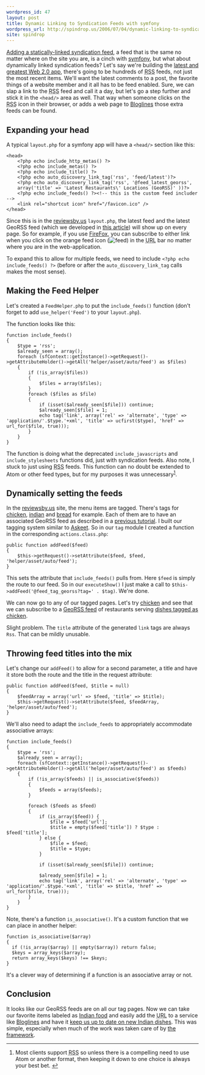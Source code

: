 ```yaml
---
wordpress_id: 47
layout: post
title: Dynamic Linking to Syndication Feeds with symfony
wordpress_url: http://spindrop.us/2006/07/04/dynamic-linking-to-syndication-feeds-with-symfony/
site: spindrop
---
```

[sf1]: http://www.symfony-project.com/content/book/page/syndication.html "How to build a syndication feed"
[symfony]: http://symfony-project.com/
[rbu]: http://reviewsby.us/


[Adding a statically-linked syndication feed][sf1], a feed that is the same no matter where on the site you are, is a cinch with [symfony], but what about dynamically linked syndication feeds?  Let's say we're building the [latest and greatest Web 2.0 app][rbu], there's going to be hundreds of <acronym title="Really Simple Syndication">RSS</acronym> feeds, not just the most recent items.  We'll want the latest comments to a post, the favorite things of a website member and it all has to be feed enabled.  Sure, we can slap a link to the <acronym title="Real Simple Syndication">RSS</acronym> feed and call it a day, but let's go a step further and stick it in the `<head/>` area as well.  That way when someone clicks on the <acronym title="Real Simple Syndication">RSS</acronym> icon in their browser, or adds a web page to [Bloglines](http://bloglines.com) those extra feeds can be found.

<!--break-->

## Expanding your head

A typical `layout.php` for a symfony app will have a `<head/>` section like this:

	<head>
		<?php echo include_http_metas() ?>
		<?php echo include_metas() ?>
		<?php echo include_title() ?>
		<?php echo auto_discovery_link_tag('rss', 'feed/latest')?> 	
		<?php echo auto_discovery_link_tag('rss', '@feed_latest_georss', 
		array('title' => 'Latest Restaurants\' Locations (GeoRSS)' ))?> 	
		<?php echo include_feeds() ?><!-- this is the custom feed includer -->
		<link rel="shortcut icon" href="/favicon.ico" />
	</head>

Since this is in the [reviewsby.us][rbu] `layout.php`, the latest feed and the latest GeoRSS feed (which we developed in [this article][sp1]) will show up on every page.  So for example, if you use [FireFox], you can subscribe to either link when you click on the orange feed icon (![feed][feed]) in the <acronym title="Universal Resource Locator">URL</acronym> bar no matter where you are in the web-application.

To expand this to allow for multiple feeds, we need to include `<?php echo include_feeds() ?>` (before or after the `auto_discovery_link_tag` calls makes the most sense).  

## Making the Feed Helper

Let's created a `FeedHelper.php` to put the `include_feeds()` function (don't forget to add `use_helper('Feed')` to your `layout.php`).

The function looks like this:

	function include_feeds()
	{
		$type = 'rss';
		$already_seen = array();
		foreach (sfContext::getInstance()->getRequest()->getAttributeHolder()->getAll('helper/asset/auto/feed') as $files)
		{
			if (!is_array($files))
			{
				$files = array($files);
			}
			foreach ($files as $file)
			{
				if (isset($already_seen[$file])) continue;
				$already_seen[$file] = 1;
				echo tag('link', array('rel' => 'alternate', 'type' => 'application/'.$type.'+xml', 'title' => ucfirst($type), 'href' => url_for($file, true)));
			}
		}
	}

The function is doing what the deprecated `include_javascripts` and `include_stylesheets` functions did, just with syndication feeds.  Also note, I stuck to just using <acronym title="Really Simple Syndication">RSS</acronym> feeds.  This function can no doubt be extended to Atom or other feed types, but for my purposes it was unnecessary<sup id="fnr1">[1]</sup>.

[1]: #fn1

## Dynamically setting the feeds

In the [reviewsby.us][rbu] site, the menu items are tagged.  There's tags for [chicken], [indian] and [bread] for example.  Each of them are to have an associated GeoRSS feed as described in a [previous tutorial][sp1].  I built our tagging system similar to [Askeet].  So in our `tag` module I created a function in the corresponding `actions.class.php`:

	public function addFeed($feed)
	{
		$this->getRequest()->setAttribute($feed, $feed, 'helper/asset/auto/feed');
	}

This sets the attribute that `include_feeds()` pulls from.  Here `$feed` is simply the route to our feed.  So in our `executeShow()` I just make a call to `$this->addFeed('@feed_tag_georss?tag=' . $tag)`.  We're done.

We can now go to any of our tagged pages.  Let's try [chicken] and see that we can subscribe to a [GeoRSS feed][chicken feed] of restaurants serving [dishes tagged as chicken][chicken]. 

Slight problem.  The `title` attribute of the generated `link` tags are always `Rss`.  That can be mildly unusable.

## Throwing feed titles into the mix

Let's change our `addFeed()` to allow for a second parameter, a title and have it store both the route and the title in the request attribute:

	public function addFeed($feed, $title = null)
	{
		$feedArray = array('url' => $feed, 'title' => $title);
		$this->getRequest()->setAttribute($feed, $feedArray, 'helper/asset/auto/feed');
	}

We'll also need to adapt the `include_feeds` to appropriately accommodate associative arrays:

	function include_feeds()
	{
		$type = 'rss';
		$already_seen = array();
		foreach (sfContext::getInstance()->getRequest()->getAttributeHolder()->getAll('helper/asset/auto/feed') as $feeds)
		{
			if (!is_array($feeds) || is_associative($feeds))
			{
				$feeds = array($feeds);
			}

			foreach ($feeds as $feed)
			{
				if (is_array($feed)) {
					$file = $feed['url'];
					$title = empty($feed['title']) ? $type : $feed['title'];
				} else {
					$file = $feed;
					$title = $type;
				}

				if (isset($already_seen[$file])) continue;

				$already_seen[$file] = 1;
				echo tag('link', array('rel' => 'alternate', 'type' => 'application/'.$type.'+xml', 'title' => $title, 'href' => url_for($file, true)));
			}
		}
	}

Note, there's a function `is_associative()`.  It's a custom function that we can place in another helper:

	function is_associative($array)
	{
	  if (!is_array($array) || empty($array)) return false;
	  $keys = array_keys($array);
	  return array_keys($keys) !== $keys;
	}

It's a clever way of determining if a function is an associative array or not.

## Conclusion

It looks like our GeoRSS feeds are on all our tag pages.  Now we can take our favorite items labeled as [Indian food][indian] and easily add the <acronym title="Universal Resource Locator">URL</acronym> to a service like [Bloglines][b] and have it [keep us up to date on new Indian dishes][b2].  This was simple, especially when much of the work was taken care of by [the framework][symfony].



[sp1]: http://spindrop.us/2006/04/26/easy_yahoo_maps_and_georss_with_symfony	"Easy Yahoo Maps! with symfony"
[firefox]: http://www.mozilla.com/firefox/ "Firefox"
[feed]: http://feedicons.com/images/layout/feed-icon-12x12.gif	"Feed Available"
[chicken]: http://reviewsby.us/tag/chicken
[chicken feed]: http://reviewsby.us/tag/chicken/geo.rss

[indian]: http://reviewsby.us/tag/indian
[bread]: http://reviewsby.us/tag/bread
[b]: http://bloglines.com/
[b2]: http://www.bloglines.com/sub/http://reviewsby.us/tag/indian
[askeet]: http://symfony-project.com/askeet

<div id="footnotes">
	<hr/>
	<ol>
		<li id="fn1">Most clients support <acronym title="Really Simple Syndication">RSS</acronym> so unless there is a compelling need to use Atom or another format, then keeping it down to one choice is always your best bet. <a href="#fnr1" class="footnoteBackLink"  title="Jump back to footnote 1 in the text.">&#8617;</a></li>
	</ol>
</div>

